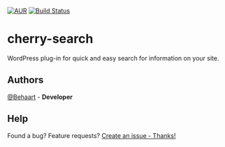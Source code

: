 [![AUR](https://img.shields.io/aur/license/yaourt.svg?maxAge=2592000?style=plastic)](https://github.com/CherryFramework/cherry-search/blob/master/LICENSE)
[![Build Status](https://travis-ci.org/CherryFramework/cherry-search.svg?branch=master)](https://travis-ci.org/CherryFramework/cherry-search)

# cherry-search
WordPress plug-in for quick and easy search for information on your site.

## Authors
[@Behaart](https://github.com/MakhonkoDenis) - **Developer**

## Help
Found a bug? Feature requests? [Create an issue - Thanks!](https://github.com/CherryFramework/cherry-search/issues/new)
